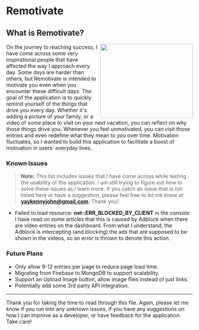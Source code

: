 # Remotivate

## What is Remotivate?

<img align="right" width="250" height="200" src="https://upload.wikimedia.org/wikipedia/en/thumb/a/ab/Simpsons6x13.jpg/235px-Simpsons6x13.jpg"/>
On the journey to reaching success, I have come across some very inspirational people that have affected the way I approach every day. 
Some days are harder than others, but Remotivate is intended to motivate you even when you encounter these difficult days. The goal of the application
is to quickly remind yourself of the things that drive you every day. Whether it's adding a picture of your family, 
or a video of some place to visit on your next vacation, you can reflect on why those things drive you. 
Whenever you feel unmotivated, you can visit those entries and even redefine what they mean to you over time. 
Motivation fluctuates, so I wanted to build this application to facilitate a boost of motivation in users’ everyday lives.

### Known Issues
> **Note:** This list includes issues that I have come across while testing the
> usability of the application. I am still trying to figure out how to solve these issues as I learn more.
> If you catch an issue that is not listed here or have a suggestion, please feel free to let me know at
> **yaykennyjohn@gmail.com**. Thank you!
- Failed to load resource: **net::ERR_BLOCKED_BY_CLIENT** in the console: I have read on some articles that this is caused by Adblock when there are video entries on the dashboard. From what I understand, the Adblock is intercepting (and blocking) the ads that are supposed to be shown in the videos, so an error is thrown to denote this action. 

### Future Plans
- Only allow 9-12 entries per page to reduce page load time.
- Migrating from Firebase to MongoDB to support scalability.
- Support an Upload Image button, allow image files instead of just links.
- Potentially add some 3rd party API integration.

---
Thank you for taking the time to read through this file. Again, please let me know if you run into any unknown issues,
if you have any suggestions on how I can improve as a developer, or have feedback for the application. Take care!